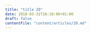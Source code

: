 ```yaml
---
title: "title 20"
date: 2018-03-31T16:18:06+01:00
draft: false
contentFile: "content/articles/20.md"
---
```


